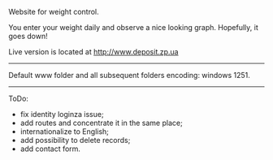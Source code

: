 Website for weight control.

You enter your weight daily and observe a nice looking graph. Hopefully, it goes down!

Live version is located at http://www.deposit.zp.ua

---

Default www folder and all subsequent folders encoding: windows 1251.

---

ToDo:

- fix identity loginza issue;
- add routes and concentrate it in the same place;
- internationalize to English;
- add possibility to delete records;
- add contact form.